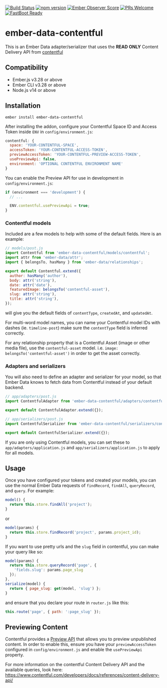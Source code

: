 [![Build Status](https://travis-ci.org/davidpett/ember-data-contentful.svg?branch=master)](https://travis-ci.org/davidpett/ember-data-contentful)
[![npm version](https://badge.fury.io/js/ember-data-contentful.svg)](https://badge.fury.io/js/ember-data-contentful)
[![Ember Observer Score](http://emberobserver.com/badges/ember-data-contentful.svg)](http://emberobserver.com/addons/ember-data-contentful)
[![PRs Welcome](https://img.shields.io/badge/PRs-welcome-brightgreen.svg)](http://makeapullrequest.com)
[![FastBoot Ready](https://img.shields.io/badge/FastBoot-ready-brightgreen.svg)](http://ember-fastboot.com)

# ember-data-contentful

This is an Ember Data adapter/serializer that uses the **READ ONLY** Content Delivery API from [contentful](http://contentful.com)

## Compatibility

- Ember.js v3.28 or above
- Ember CLI v3.28 or above
- Node.js v14 or above

## Installation

```
ember install ember-data-contentful
```

After installing the addon, configure your Contentful Space ID and Access Token inside `ENV` in `config/environment.js`:

```js
contentful: {
  space: 'YOUR-CONTENTFUL-SPACE',
  accessToken: 'YOUR-CONTENTFUL-ACCESS-TOKEN',
  previewAccessToken: 'YOUR-CONTENTFUL-PREVIEW-ACCESS-TOKEN',
  usePreviewApi: false,
  environment: 'OPTIONAL CONTENTFUL ENVIRONMENT NAME'
}
```

You can enable the Preview API for use in development in `config/environment.js`:

```js
if (environment === 'development') {
  // ...

  ENV.contentful.usePreviewApi = true;
}
```

### Contentful models

Included are a few models to help with some of the default fields. Here is an example:

```js
// models/post.js
import Contentful from 'ember-data-contentful/models/contentful';
import attr from 'ember-data/attr';
import { belongsTo, hasMany } from 'ember-data/relationships';

export default Contentful.extend({
  author: hasMany('author'),
  body: attr('string'),
  date: attr('date'),
  featuredImage: belongsTo('contentful-asset'),
  slug: attr('string'),
  title: attr('string'),
});
```

will give you the default fields of `contentType`, `createdAt`, and `updatedAt`.

For multi-word model names, you can name your Contentful model IDs with dashes (ie. `timeline-post`) make sure the `contentType` field is inferred correctly.

For any relationship property that is a Contentful Asset (image or other media file), use the `contentful-asset` model. i.e. `image: belongsTo('contentful-asset')` in order to get the asset correctly.

### Adapters and serializers

You will also need to define an adapter and serializer for your model, so that Ember Data knows to fetch data from Contentful instead of your default backend.

```js
// app/adapters/post.js
import ContentfulAdapter from 'ember-data-contentful/adapters/contentful';

export default ContentfulAdapter.extend({});
```

```js
// app/serializers/post.js
import ContentfulSerializer from 'ember-data-contentful/serializers/contentful';

export default ContentfulSerializer.extend({});
```

If you are only using Contentful models, you can set these to `app/adapters/application.js` and `app/serializers/application.js` to apply for all models.

## Usage

Once you have configured your tokens and created your models, you can use the normal Ember Data requests of `findRecord`, `findAll`, `queryRecord`, and `query`. For example:

```js
model() {
  return this.store.findAll('project');
}
```

or

```js
model(params) {
  return this.store.findRecord('project', params.project_id);
}
```

If you want to use pretty urls and the `slug` field in contentful, you can make your query like so:

```js
model(params) {
  return this.store.queryRecord('page', {
    'fields.slug': params.page_slug
  });
},
serialize(model) {
  return { page_slug: get(model, 'slug') };
}
```

and ensure that you declare your route in `router.js` like this:

```js
this.route('page', { path: ':page_slug' });
```

## Previewing Content

Contentful provides a [Preview API](https://www.contentful.com/developers/docs/references/content-preview-api/) that allows you to preview unpublished content. In order to enable this, ensure you have your `previewAccessToken` configured in `config/environment.js` and enable the `usePreviewApi` property.

For more information on the contentful Content Delivery API and the available queries, look here: https://www.contentful.com/developers/docs/references/content-delivery-api/
